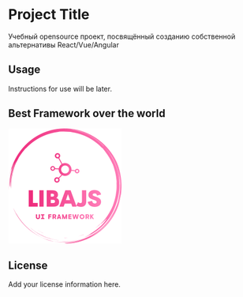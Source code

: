 # Project Title

Учебный opensource проект, посвящённый созданию собственной альтернативы React/Vue/Angular 

## Usage

Instructions for use will be later.

## Best Framework over the world

![Alt text](logo/logo.png) 

## License

Add your license information here.
